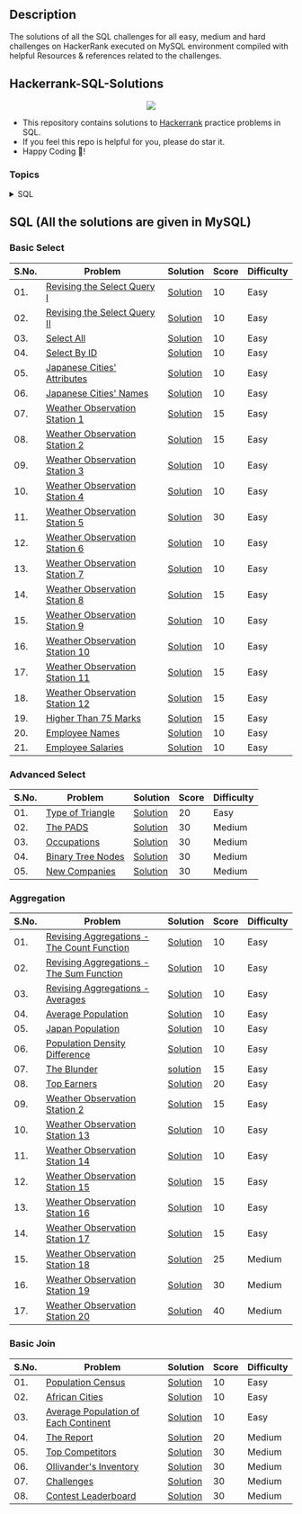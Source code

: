 ## Description
The solutions of all the SQL challenges for all easy, medium and hard challenges on HackerRank executed on MySQL environment compiled with helpful Resources & references related to the challenges.

## Hackerrank-SQL-Solutions

<p align="center">
	<a href="https://www.hackerrank.com/riddhi0bhagat"><img src="https://cloud.githubusercontent.com/assets/19765741/25342064/d17a563c-28d8-11e7-83fc-763d4ab4820a.jpg" ></a></p>



- This repository contains solutions to [Hackerrank](https://Hackerrank.com) practice problems in SQL.
- If you feel this repo is helpful for you, please do star it.
- Happy Coding 🥳!


### Topics

<details>

<summary> SQL </summary>	
	
* [Basic Select](#basic-select)
* [Advanced Select](#advanced-select)
* [Aggregation](#aggregation)
* [Basic Join](#basic-join)
* [Advanced Join](#advanced-join)
* [Alternative Queries](#alternative-queries)
	
</details>



## SQL (All the solutions are given in MySQL)

### Basic Select
| S.No. | Problem | Solution | Score | Difficulty |
|--|--|--|--|--|
| 01. | [Revising the Select Query I](https://www.hackerrank.com/challenges/revising-the-select-query/problem) | [Solution](https://github.com/CodeWithPriyank/Hackerrank-SQL-Solutions/blob/main/Basic%20Select/Revising-the-select-Query-1.sql) | 10 | Easy |
| 02. | [Revising the Select Query II](https://www.hackerrank.com/challenges/revising-the-select-query-2/problem) | [Solution](https://github.com/CodeWithPriyank/Hackerrank-SQL-Solutions/blob/main/Basic%20Select/Revising-the-select-Query-2.sql) | 10 | Easy |
| 03. | [Select All](https://www.hackerrank.com/challenges/select-all-sql/problem) | [Solution](https://github.com/CodeWithPriyank/Hackerrank-SQL-Solutions/blob/main/Basic%20Select/select%20all.sql) | 10 | Easy |
| 04. | [Select By ID](https://www.hackerrank.com/challenges/select-by-id/problem) | [Solution](https://github.com/CodeWithPriyank/Hackerrank-SQL-Solutions/blob/main/Basic%20Select/Select%20By%20ID.sql) | 10 | Easy |
| 05. | [Japanese Cities' Attributes](https://www.hackerrank.com/challenges/japanese-cities-attributes/problem) | [Solution](https://github.com/CodeWithPriyank/Hackerrank-SQL-Solutions/blob/main/Basic%20Select/Japanese%20Cities'%20Attributes.sql) | 10 | Easy |
| 06. | [Japanese Cities' Names](https://www.hackerrank.com/challenges/japanese-cities-name/problem) | [Solution](https://github.com/CodeWithPriyank/Hackerrank-SQL-Solutions/blob/main/Basic%20Select/Japanese%20Cities%20Names.sql) | 10 | Easy |
| 07. | [Weather Observation Station 1](https://www.hackerrank.com/challenges/weather-observation-station-1/problem) | [Solution](https://github.com/CodeWithPriyank/Hackerrank-SQL-Solutions/blob/main/Basic%20Select/Weather%20Observation%20Station%201.sql) | 15 | Easy |
| 08. | [Weather Observation Station 2](https://www.hackerrank.com/challenges/weather-observation-station-2/problem) | [Solution](https://github.com/CodeWithPriyank/Hackerrank-SQL-Solutions/blob/main/Basic%20Select/Weather%20Observation%20Station%202.sql) | 15 | Easy |
| 09. | [Weather Observation Station 3](https://www.hackerrank.com/challenges/weather-observation-station-3/problem) | [Solution](https://github.com/CodeWithPriyank/Hackerrank-SQL-Solutions/blob/main/Basic%20Select/Weather%20Observation%20Station%203.sql) | 10 | Easy |
| 10. | [Weather Observation Station 4](https://www.hackerrank.com/challenges/weather-observation-station-4/problem) | [Solution](https://github.com/CodeWithPriyank/Hackerrank-SQL-Solutions/blob/main/Basic%20Select/Weather%20Observation%20Station%204.sql) | 10 | Easy |
| 11. | [Weather Observation Station 5](https://www.hackerrank.com/challenges/weather-observation-station-5/problem) | [Solution](https://github.com/CodeWithPriyank/Hackerrank-SQL-Solutions/blob/main/Basic%20Select/Weather%20Observation%20Station%205.sql) | 30 | Easy |
| 12. | [Weather Observation Station 6](https://www.hackerrank.com/challenges/weather-observation-station-6/problem) | [Solution](https://github.com/CodeWithPriyank/Hackerrank-SQL-Solutions/blob/main/Basic%20Select/Weather%20Observation%20Station%206.sql) | 10 | Easy |
| 13. | [Weather Observation Station 7](https://www.hackerrank.com/challenges/weather-observation-station-7/problem) | [Solution](https://github.com/CodeWithPriyank/Hackerrank-SQL-Solutions/blob/main/Basic%20Select/Weather%20Observation%20Station%207.sql) | 10 | Easy |
| 14. | [Weather Observation Station 8](https://www.hackerrank.com/challenges/weather-observation-station-8/problem) | [Solution](https://github.com/CodeWithPriyank/Hackerrank-SQL-Solutions/blob/main/Basic%20Select/Weather%20Observation%20Station%208.sql) | 15 | Easy |
| 15. | [Weather Observation Station 9](https://www.hackerrank.com/challenges/weather-observation-station-9/problem) | [Solution](https://github.com/CodeWithPriyank/Hackerrank-SQL-Solutions/blob/main/Basic%20Select/Weather%20Observation%20Station%209.sql) | 10 | Easy |
| 16. | [Weather Observation Station 10](https://www.hackerrank.com/challenges/weather-observation-station-10/problem) | [Solution](https://github.com/CodeWithPriyank/Hackerrank-SQL-Solutions/blob/main/Basic%20Select/Weather%20Observation%20Station%2010.sql) | 10 | Easy
| 17. | [Weather Observation Station 11](https://www.hackerrank.com/challenges/weather-observation-station-11/problem) | [Solution](https://github.com/CodeWithPriyank/Hackerrank-SQL-Solutions/blob/main/Basic%20Select/Weather%20Observation%20Station%2011.sql) | 15 | Easy |
| 18. | [Weather Observation Station 12](https://www.hackerrank.com/challenges/weather-observation-station-12/problem) | [Solution](https://github.com/CodeWithPriyank/Hackerrank-SQL-Solutions/blob/main/Basic%20Select/Weather%20Observation%20Station%2012.sql) | 15 | Easy |
| 19. | [Higher Than 75 Marks](https://www.hackerrank.com/challenges/more-than-75-marks/problem) | [Solution](https://github.com/CodeWithPriyank/Hackerrank-SQL-Solutions/blob/main/Basic%20Select/Higher%20Than%2075%20Marks.sql) | 15 | Easy |
| 20. | [Employee Names](https://www.hackerrank.com/challenges/name-of-employees/problem) | [Solution](https://github.com/CodeWithPriyank/Hackerrank-SQL-Solutions/blob/main/Basic%20Select/Employee%20Names.sql) | 10 | Easy |
| 21. | [Employee Salaries](https://www.hackerrank.com/challenges/salary-of-employees/problem) | [Solution](https://github.com/CodeWithPriyank/Hackerrank-SQL-Solutions/blob/main/Basic%20Select/Employee%20Salaries.sql) | 10 | Easy |

### Advanced Select
| S.No. | Problem | Solution | Score | Difficulty |
|--|--|--|--|--|
| 01. | [Type of Triangle](https://www.hackerrank.com/challenges/what-type-of-triangle/problem) | [Solution](https://github.com/CodeWithPriyank/Hackerrank-SQL-Solutions/blob/main/Advanced%20Select/Type%20of%20Triangle.sql) | 20 | Easy |
| 02. | [The PADS](https://www.hackerrank.com/challenges/the-pads/problem) | [Solution]() | 30 | Medium |
| 03. | [Occupations ](https://www.hackerrank.com/challenges/occupations/problem) | [Solution]() | 30 | Medium |
| 04. | [Binary Tree Nodes](https://www.hackerrank.com/challenges/binary-search-tree-1/problem) | [Solution]() | 30 | Medium |
| 05. | [New Companies]( https://www.hackerrank.com/challenges/binary-search-tree-1/problem) | [Solution]() | 30 | Medium |

### Aggregation
| S.No. | Problem | Solution | Score | Difficulty |
|--|--|--|--|--|
| 01. | [Revising Aggregations - The Count Function](https://www.hackerrank.com/challenges/revising-aggregations-the-count-function/problem) | [Solution]()| 10 | Easy |
| 02. | [Revising Aggregations - The Sum Function](https://www.hackerrank.com/challenges/revising-aggregations-sum/problem) |[Solution]() | 10 | Easy |
| 03. | [Revising Aggregations - Averages](https://www.hackerrank.com/challenges/revising-aggregations-the-average-function/problem) | [Solution]() | 10 | Easy |
| 04. | [Average Population](https://www.hackerrank.com/challenges/average-population/problem) | [Solution]() | 10 | Easy |
| 05. | [Japan Population](https://www.hackerrank.com/challenges/japan-population/problem) | [Solution]() | 10 | Easy |
| 06. | [Population Density Difference](https://www.hackerrank.com/challenges/population-density-difference/problem) | [Solution]()| 10 | Easy |
| 07. | [The Blunder](https://www.hackerrank.com/challenges/the-blunder/problem) | [solution]() | 15 | Easy |
| 08. | [Top Earners](https://www.hackerrank.com/challenges/earnings-of-employees/problem) | [Solution]() | 20 | Easy |
| 09. | [Weather Observation Station 2](https://www.hackerrank.com/challenges/weather-observation-station-2/problem) | [Solution]()   | 15 | Easy |
| 10. | [Weather Observation Station 13](https://www.hackerrank.com/challenges/weather-observation-station-13/problem) | [Solution]() | 10 | Easy |
| 11. | [Weather Observation Station 14](https://www.hackerrank.com/challenges/weather-observation-station-14/problem) | [Solution]() | 10 | Easy |
| 12. | [Weather Observation Station 15](https://www.hackerrank.com/challenges/weather-observation-station-15/problem) | [Solution]() | 15 | Easy |
| 13. | [Weather Observation Station 16](https://www.hackerrank.com/challenges/weather-observation-station-16/problem) | [Solution]() | 10 | Easy |
| 14. | [Weather Observation Station 17](https://www.hackerrank.com/challenges/weather-observation-station-17/problem) | [Solution]() | 15 | Easy |
| 15. | [Weather Observation Station 18](https://www.hackerrank.com/challenges/weather-observation-station-18/problem) | [Solution]() | 25 | Medium |
| 16. | [Weather Observation Station 19](https://www.hackerrank.com/challenges/weather-observation-station-19/problem) | [Solution]() | 30 | Medium |
| 17. | [Weather Observation Station 20](https://www.hackerrank.com/challenges/weather-observation-station-20/problem) | [Solution]() | 40 | Medium |

### Basic Join
| S.No. | Problem | Solution | Score | Difficulty |
|--|--|--|--|--|
| 01. | [Population Census](https://www.hackerrank.com/challenges/asian-population/problem) | [Solution](https://github.com/CodeWithPriyank/Hackerrank-SQL-Solutions/blob/main/Basic%20Join/Population%20Census.sql) | 10 | Easy |
| 02. | [African Cities](https://www.hackerrank.com/challenges/african-cities/problem) | [Solution](https://github.com/CodeWithPriyank/Hackerrank-SQL-Solutions/blob/main/Basic%20Join/African%20Cities.sql) | 10 | Easy |
| 03. | [Average Population of Each Continent](https://www.hackerrank.com/challenges/average-population-of-each-continent/problem) | [Solution](https://github.com/CodeWithPriyank/Hackerrank-SQL-Solutions/blob/main/Basic%20Join/Average%20Population%20of%20each%20Continent.sql) | 10 | Easy |
| 04. | [The Report](https://www.hackerrank.com/challenges/the-report/problem) | [Solution]() | 20 | Medium |
| 05. | [Top Competitors](https://www.hackerrank.com/challenges/full-score/problem) | [Solution]() | 30 | Medium |
| 06. | [Ollivander's Inventory](https://www.hackerrank.com/challenges/harry-potter-and-wands/problem) | [Solution]() | 30 | Medium |
| 07. | [Challenges](https://www.hackerrank.com/challenges/challenges/problem) | [Solution]() | 30 | Medium |
| 08. | [Contest Leaderboard](https://www.hackerrank.com/challenges/contest-leaderboard/problem) | [Solution]() | 30 | Medium |



